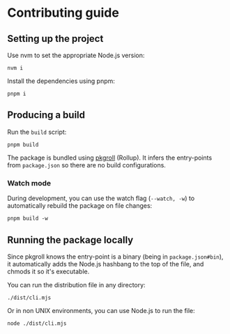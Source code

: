 # Contributing guide

## Setting up the project

Use nvm to set the appropriate Node.js version:
```
nvm i
```

Install the dependencies using pnpm:
```
pnpm i
```

## Producing a build
Run the `build` script:
```
pnpm build
```

The package is bundled using [pkgroll](https://github.com/privatenumber/pkgroll) (Rollup). It infers the entry-points from `package.json` so there are no build configurations.


### Watch mode
During development, you can use the watch flag (`--watch, -w`) to automatically rebuild the package on file changes:
```
pnpm build -w
```

## Running the package locally
Since pkgroll knows the entry-point is a binary (being in `package.json#bin`), it automatically adds the Node.js hashbang to the top of the file, and chmods it so it's executable.

You can run the distribution file in any directory:
```
./dist/cli.mjs
```

Or in non UNIX environments, you can use Node.js to run the file:
```
node ./dist/cli.mjs
```
